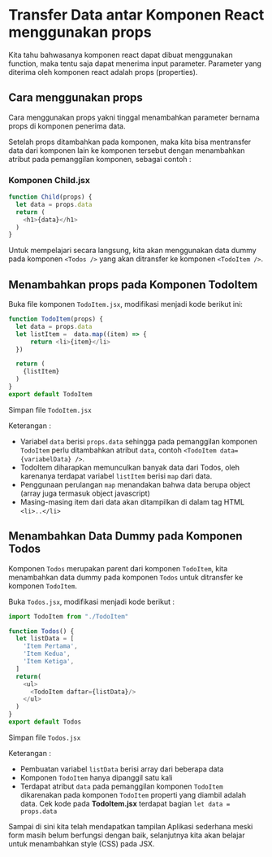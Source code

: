 # Transfer Data antar Komponen React menggunakan props

Kita tahu bahwasanya komponen react dapat dibuat menggunakan function, maka tentu saja dapat menerima input parameter. Parameter yang diterima oleh komponen react adalah props (properties).

## Cara menggunakan props

Cara menggunakan props yakni tinggal menambahkan parameter bernama props di komponen penerima data.

Setelah props ditambahkan pada komponen, maka kita bisa mentransfer data dari komponen lain ke komponen tersebut dengan menambahkan atribut pada pemanggilan komponen, sebagai contoh :

### Komponen Child.jsx

```javascript
function Child(props) {
  let data = props.data
  return (
    <h1>{data}</h1>
  )
}
```

Untuk mempelajari secara langsung, kita akan menggunakan data dummy pada komponen `<Todos />` yang akan ditransfer ke komponen `<TodoItem />`.

## Menambahkan props pada Komponen TodoItem

Buka file komponen `TodoItem.jsx`, modifikasi menjadi kode berikut ini:

```javascript
function TodoItem(props) {
  let data = props.data
  let listItem =  data.map((item) => {
      return <li>{item}</li>
  })

  return (
    {listItem}
  )
}
export default TodoItem
```

Simpan file `TodoItem.jsx`

Keterangan :

* Variabel `data` berisi `props.data` sehingga pada pemanggilan komponen `TodoItem` perlu ditambahkan atribut `data`, contoh `<TodoItem data={variabelData} />`.
* TodoItem diharapkan memunculkan banyak data dari Todos, oleh karenanya terdapat variabel `listItem` berisi `map` dari data.
* Penggunaan perulangan `map` menandakan bahwa data berupa object (array juga termasuk object javascript)
* Masing-masing item dari data akan ditampilkan di dalam tag HTML `<li>..</li>`

## Menambahkan Data Dummy pada Komponen Todos

Komponen `Todos` merupakan parent dari komponen `TodoItem`, kita menambahkan data dummy pada komponen `Todos` untuk ditransfer ke komponen `TodoItem`.

Buka `Todos.jsx`, modifikasi menjadi kode berikut :

```javascript
import TodoItem from "./TodoItem"

function Todos() {
  let listData = [
    'Item Pertama',
    'Item Kedua',
    'Item Ketiga',
  ]
  return(
    <ul>
      <TodoItem daftar={listData}/>
    </ul>
  )
}
export default Todos
```

Simpan file `Todos.jsx`

Keterangan :

* Pembuatan variabel `listData` berisi array dari beberapa data
* Komponen `TodoItem` hanya dipanggil satu kali
* Terdapat atribut `data` pada pemanggilan komponen `TodoItem` dikarenakan pada komponen `TodoItem` properti yang diambil adalah data. Cek kode pada **TodoItem.jsx** terdapat bagian `let data = props.data`

Sampai di sini kita telah mendapatkan tampilan Aplikasi sederhana meski form masih belum berfungsi dengan baik, selanjutnya kita akan belajar untuk menambahkan style (CSS) pada JSX.
